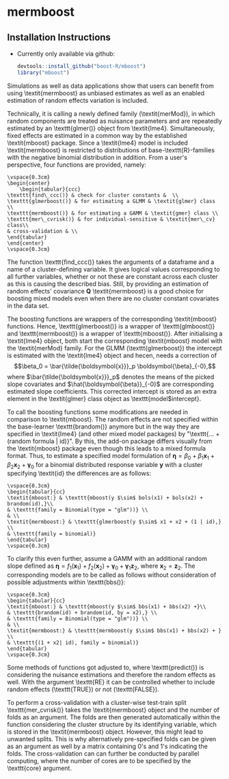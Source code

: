 # mermboost

## Installation Instructions

-   Currently only available via github:

    ``` r
    devtools::install_github("boost-R/mboost")
    library("mboost")
    ```

Simulations as well as data applications show that users can benefit from using \textit{mermboost} as unbiased estimates as well as an enabled estimation of random effects variation is included.

Technically, it is calling a newly defined family (\textit{merMod}), in which random components are treated as nuisance parameters and are repeatedly estimated by an \texttt{glmer()} object from \textit{lme4}. Simultaneously, fixed effects are estimated in a common way by the established \textit{mboost} package. Since a \textit{lme4} model is included \textit{mermboost} is restricted to distributions of base-\texttt{R}-families with the negative binomial distribution in addition. From a user's perspective, four functions are provided, namely:

```{=tex}
\vspace{0.3cm}
\begin{center}
    \begin{tabular}{ccc}
\texttt{find\_ccc()} & check for cluster constants &  \\
\texttt{glmerboost()} & for estimating a GLMM & \textit{glmer} class \\
\texttt{mermboost()} & for estimating a GAMM & \textit{gmer} class \\
\texttt{mer\_cvrisk()} & for individual-sensitive & \textit{mer\_cv} class\\
& cross-validation & \\
\end{tabular}
\end{center}
\vspace{0.3cm}
```
The function \texttt{find\_ccc()} takes the arguments of a dataframe and a name of a cluster-defining variable. It gives logical values corresponding to all further variables, whether or not these are constant across each cluster as this is causing the described bias. Still, by providing an estimation of random effects' covariance $\boldsymbol{Q}$ \textit{mermboost} is a good choice for boosting mixed models even when there are no cluster constant covariates in the data set.

The boosting functions are wrappers of the corresponding \textit{mboost} functions. Hence, \texttt{glmerboost()} is a wrapper of \texttt{glmboost()} and \texttt{mermboost()} is a wrapper of \texttt{mboost()}. After initialising a \textit{lme4} object, both start the corresponding \textit{mboost} model with the \textit{merMod} family. For the GLMM (\texttt{glmerboost}) the intercept is estimated with the \textit{lme4} object and hecen, needs a correction of $$\beta_0 = \bar{\tilde{\boldsymbol{x}}}_p \boldsymbol{\beta}_{-0},$$ where $\bar{\tilde{\boldsymbol{x}}}_p$ denotes the means of the picked slope covariates and $\hat{\boldsymbol{\beta}}_{-0}$ are corresponding estimated slope coefficients. This corrected intercept is stored as an extra element in the \textit{glmer} class object as \texttt{model\$intercept}.

To call the boosting functions some modifications are needed in comparison to \textit{mboost}. The random effects are not specified within the base-learner \texttt{brandom()} anymore but in the way they are specified in \textit{lme4} (and other mixed model packages) by "\texttt{... + (random formula | id)}". By this, the add-on package differs visually from the \textit{mboost} package even though this leads to a mixed formula format. Thus, to estimate a specified model formulation of $\boldsymbol{\eta} = \beta_0 + \beta_1 \boldsymbol{x}_1 + \beta_2 \boldsymbol{x}_2 + \boldsymbol{\gamma}_0$ for a binomial distributed response variable $\boldsymbol{y}$ with a cluster specifying \textit{id} the differences are as follows:

```{=tex}
\vspace{0.3cm}
\begin{tabular}{cc}
\textit{mboost:} & \texttt{mboost(y $\sim$ bols(x1) + bols(x2) + brandom(id),}\\
& \texttt{family = Binomial(type = "glm"))} \\
& \\
\textit{mermboost:} & \texttt{glmerboost(y $\sim$ x1 + x2 + (1 | id),} \\
& \texttt{family = binomial)}
\end{tabular}
\vspace{0.3cm}
```
To clarify this even further, assume a GAMM with an additional random slope defined as $\boldsymbol{\eta} = f_1 (\boldsymbol{x}_1) + f_2 (\boldsymbol{x}_2) + \boldsymbol{\gamma}_0 + \boldsymbol{\gamma}_1 \boldsymbol{z}_2$, where $\boldsymbol{x}_2 = \boldsymbol{z}_2$. The corresponding models are to be called as follows without consideration of possible adjustments within \texttt{bbs()}:

```{=tex}
\vspace{0.3cm}
\begin{tabular}{cc}
\textit{mboost:} & \texttt{mboost(y $\sim$ bbs(x1) + bbs(x2) +}\\
& \texttt{brandom(id) + brandom(id, by = x2),} \\
& \texttt{family = Binomial(type = "glm"))} \\
& \\
\textit{mermboost:} & \texttt{mermboost(y $\sim$ bbs(x1) + bbs(x2) + } \\
& \texttt{(1 + x2| id), family = binomial)}
\end{tabular}
\vspace{0.3cm}
```
Some methods of functions got adjusted to, where \texttt{predict()} is considering the nuisance estimations and therefore the random effects as well. With the argument \texttt{RE} it can be controlled whether to include random effects (\texttt{TRUE}) or not (\texttt{FALSE}).

To perform a cross-validation with a cluster-wise test-train split \texttt{mer\_cvrisk()} takes the \textit{mermboost} object and the number of folds as an argument. The folds are then generated automatically within the function considering the cluster structure by its identifying variable, which is stored in the \textit{mermboost} object. However, this might lead to unwanted splits. This is why alternatively pre-specified folds can be given as an argument as well by a matrix containing 0's and 1's indicating the folds. The cross-validation can can further be conducted by parallel computing, where the number of cores are to be specified by the \texttt{core} argument.
